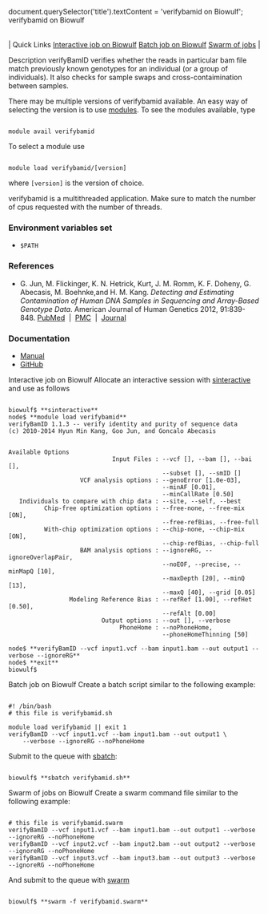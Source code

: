 

document.querySelector('title').textContent = 'verifybamid on Biowulf';
verifybamid on Biowulf



|  |
| --- |
| 
Quick Links
[Interactive job on Biowulf](#int)
[Batch job on Biowulf](#serial)
[Swarm of jobs](#swarm)
 |



Description
 verifyBamID verifies whether the reads in particular bam file match
previously known genotypes for an individual (or a group of individuals). It
also checks for sample swaps and cross-contaimination between samples.


There may be multiple versions of verifybamid available. An easy way of selecting the
version is to use [modules](/apps/modules.html). To see the modules
available, type



```

module avail verifybamid 

```

To select a module use



```

module load verifybamid/[version]

```

where `[version]` is the version of choice.



verifybamid is a multithreaded application. Make sure to match the
number of cpus requested with the number of threads.


### Environment variables set


* `$PATH`


### References


* G. Jun, M. Flickinger, K. N. Hetrick, Kurt, J. M. Romm, K. F. Doheny, G. Abecasis, M. Boehnke,and H. M. Kang. *Detecting and Estimating Contamination of Human DNA Samples in Sequencing and Array-Based Genotype Data*. American Journal of Human Genetics 2012, 91:839-848.
 [PubMed](https://www.ncbi.nlm.nih.gov/pubmed/23103226)  | 
 [PMC](https://www.ncbi.nlm.nih.gov/pmc/articles/PMC3487130/)  | 
 [Journal](http://www.sciencedirect.com/science/article/pii/S0002929712004788)


### Documentation


* [Manual](http://genome.sph.umich.edu/wiki/VerifyBamID)
* [GitHub](https://github.com/statgen/verifyBamID)




Interactive job on Biowulf
Allocate an interactive session with [sinteractive](/docs/userguide.html#int)
and use as follows



```

biowulf$ **sinteractive** 
node$ **module load verifybamid**
verifyBamID 1.1.3 -- verify identity and purity of sequence data
(c) 2010-2014 Hyun Min Kang, Goo Jun, and Goncalo Abecasis


Available Options
                             Input Files : --vcf [], --bam [], --bai [],
                                           --subset [], --smID []
                    VCF analysis options : --genoError [1.0e-03],
                                           --minAF [0.01],
                                           --minCallRate [0.50]
   Individuals to compare with chip data : --site, --self, --best
          Chip-free optimization options : --free-none, --free-mix [ON],
                                           --free-refBias, --free-full
          With-chip optimization options : --chip-none, --chip-mix [ON],
                                           --chip-refBias, --chip-full
                    BAM analysis options : --ignoreRG, --ignoreOverlapPair,
                                           --noEOF, --precise, --minMapQ [10],
                                           --maxDepth [20], --minQ [13],
                                           --maxQ [40], --grid [0.05]
                 Modeling Reference Bias : --refRef [1.00], --refHet [0.50],
                                           --refAlt [0.00]
                          Output options : --out [], --verbose
                               PhoneHome : --noPhoneHome,
                                           --phoneHomeThinning [50]

node$ **verifyBamID --vcf input1.vcf --bam input1.bam --out output1 --verbose --ignoreRG**
node$ **exit**
biowulf$

```



Batch job on Biowulf
Create a batch script similar to the following example:



```

#! /bin/bash
# this file is verifybamid.sh

module load verifybamid || exit 1
verifyBamID --vcf input1.vcf --bam input1.bam --out output1 \
    --verbose --ignoreRG --noPhoneHome

```

Submit to the queue with [sbatch](/docs/userguide.html):



```

biowulf$ **sbatch verifybamid.sh**

```



Swarm of jobs on Biowulf
Create a swarm command file similar to the following example:



```

# this file is verifybamid.swarm
verifyBamID --vcf input1.vcf --bam input1.bam --out output1 --verbose --ignoreRG --noPhoneHome
verifyBamID --vcf input2.vcf --bam input2.bam --out output2 --verbose --ignoreRG --noPhoneHome
verifyBamID --vcf input3.vcf --bam input3.bam --out output3 --verbose --ignoreRG --noPhoneHome

```

And submit to the queue with [swarm](/apps/swarm.html)



```

biowulf$ **swarm -f verifybamid.swarm**

```



